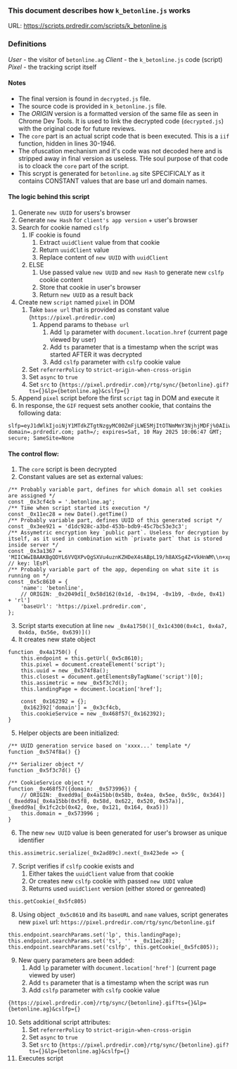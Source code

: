 ### This document describes how `k_betonline.js` works

URL: https://scripts.prdredir.com/scripts/k_betonline.js

### Definitions
*User* - the visitor of `betonline.ag`
*Client* - the `k_betonline.js` code (script)
*Pixel* - the tracking script itself

#### Notes

- The final version is found in `decrypted.js` file.
- The source code is provided in `k_betonline.js` file.
- The *ORIGIN* version is a formatted version of the same file as seen in Chrome Dev Tools. It is used to link the decrypted code (`decrypted.js`) with the original code for future reviews.
- The `core` part is an actual script code that is been executed. This is a `iif` function, hidden in lines 30-1946.
- The ofuscation mechanism and it's code was not decoded here and is stripped away in final version as useless. THe soul purpose of that code is to cloack the `core` part of the script.
- This scrypt is generated for `betonline.ag` site SPECIFICALY as it contains CONSTANT values that are base url and domain names.

#### The logic behind this script

1. Generate `new UUID` for users's browser
2. Generate `new Hash` for `client's app version` + user's browser
2. Search for cookie named `cslfp`
    1. IF cookie is found
        1. Extract `uuidClient` value from that cookie 
        2. Return `uuidClient` value
        3. Replace content of `new UUID` with `uuidClient`
    2. ELSE
        1. Use passed value `new UUID` and `new Hash` to generate new `cslfp` cookie content
        2. Store that cookie in user's browser
        3. Return `new UUID` as a result back
3. Create new `script` named `pixel` in DOM
    1. Take `base url` that is provided as constant value (`https://pixel.prdredir.com`)
        1. Append params to the`base url`
            1. Add `lp` parameter with `document.location.href` (current page viewed by user)
            2. Add `ts` parameter that is a timestamp when the script was started AFTER it was decrypted
            3. Add `cslfp` parameter with `cslfp` cookie value
    2. Set `referrerPolicy` to `strict-origin-when-cross-origin`
    3. Set `async` to `true`
    4. Set `src` to `{https://pixel.prdredir.com}/rtg/sync/{betonline}.gif?ts={}&lp={betonline.ag}&cslfp={}`
4. Append `pixel` script before the first `script` tag in DOM and execute it
5. In response, the `GIF` request sets another cookie, that contains the following data:
```
slfp=eyJ1dWlkIjoiNjY1MTdkZTgtNzgyMC00ZmFjLWE5MjItOTNmMmY3NjhjMDFj%0AIiwibmFtZSI6ImJldG9ubGluZSIsInRzIjoiMjAyNS0wNC0xMCAwNzowNjo0%0AMCAtMDMwMCJ9%0A; domain=.prdredir.com; path=/; expires=Sat, 10 May 2025 10:06:47 GMT; secure; SameSite=None
```

#### The control flow:

1. The `core` script is been decrypted
2. Constant values are set as external values:
```
/** Probably variable part, defines for which domain all set cookies are assigned */
const _0x3cf4cb = '.betonline.ag';
/** Time when script started its execution */
const _0x11ec28 = new Date().getTime()
/** Probably variable part, defines UUID of this generated script */
const _0x3ee921 = 'd1dc928c-a3bd-453b-bdb9-45c7bc53e3c3'; 
/** Assymetric encryption key `public part`. Useless for decryption by itself, as it used in combination with `private part` that is stored inside server */
const _0x3a1367 = 'MIICWwIBAAKBgQDYL6VVQXPvQgSXVu4uznKZHDeX4sABpL19/h8AXSg4Z+VkHnWM\\n+xpVl4EB2DjsNu1Kw1IEoXFnMJJKs9nQ7bydvt26B4D4BnrWOSfB+sevn3UcJmk4\\nkE+uQv7TRX3no13YREhGSUVEqFSEkDdcLlta41BDb8bj51QhJzF5WZpa3QIDAQAB\\nAoGADfTtgJaMLIsfjsGu+NidL2NR931NFg4TqbmpOLXK7fFPLuqEfkiLx7DTRFI4\\nQo+9PBFmDyR5FMde+nGoA0QF5C7MJ+Ysz4XjgKVRfZVxXX4C2zjUeSqu/ApIHJv8\\nrUFLo/5Lys/c3LcXwn8Hm4ww6MQD0Wfj+BDVpngEi+02voUCQQD5PkVwVFMf5EAz\\njNfcguw16Puu4qig7LWLl+14H0Ukf7s5UoEqS5pk8rnYL5icf5s0AR0foBsv2hT/\\nB0vDlEYbAkEA3gv17o/z0YfZzJm12GMzoLUiuX7RVRZyzQ3He5vpl3B1oIsXfYFI\\nuwihlnF+Pge9NWpKkt3gkWASeDaGTVDSZwJAOWxCXUXgPNm+fOH3HaPAPg9mZP1t\\ncl322alwGZvCt00CWouKnK78bEOL06XrmCrCHDIhfpbJjLXG3pbUusOffwJAU4AB\\n8r1VffTtVYB0HrRnZMbZERJ8m9e+QhgtbPFbrWRQB5hms/6bICKFyXJSe/cjEuQu\\nuP4RBfov198BMC/1fwJAac7UIJ1WW9kp0Ov5QEWE0W60sabCab06sMugETY3Y+Ry\\ni0OAByrkBeMIN6wUt1bo1hgNtg1cSjNprv+oaxyNtg=='; // key: lEsPl
/** Probably variable part of the app, depending on what site it is running on */
const _0x5c8610 = {
    'name': 'betonline',
    // ORIGIN: _0x2049d1[_0x58d162(0x1d, -0x194, -0x1b9, -0xde, 0x41) + 'rl'] 
    'baseUrl': 'https://pixel.prdredir.com',
};
```
3. Script starts execution at line
```new _0x4a1750()[_0x1c4300(0x4c1, 0x4a7, 0x4da, 0x56e, 0x639)]()```
4. It creates new state object
```
function _0x4a1750() {
    this.endpoint = this.getUrl(_0x5c8610);
    this.pixel = document.createElement('script');
    this.uuid = new _0x574f8a();
    this.closest = document.getElementsByTagName('script')[0];
    this.assimetric = new _0x5f3c7d();
    this.landingPage = document.location['href'];

    const _0x162392 = {};
    _0x162392['domain'] = _0x3cf4cb,
    this.cookieService = new _0x468f57(_0x162392);
}
```
5. Helper objects are been initialized:
```
/** UUID generation service based on 'xxxx...' template */
function _0x574f8a() {}

/** Serializer object */
function _0x5f3c7d() {}

/** CookieService object */
function _0x468f57({domain: _0x573996}) {        
    // ORIGIN: _0xedd9a[_0x4a15bb(0x58b, 0x4ea, 0x5ee, 0x59c, 0x3d4)](_0xedd9a[_0x4a15bb(0x5f8, 0x58d, 0x622, 0x520, 0x57a)], _0xedd9a[_0x1fc2cb(0x42, 0xe, 0x121, 0x164, 0xa5)])
    this.domain = _0x573996 ;
}
```
6. The new `new UUID` value is been generated for user's browser as unique identifier
```
this.assimetric.serialize(_0x2ad89c).next(_0x423ede => {  
```
7. Script verifies if `cslfp` cookie exists and 
    1. Either takes the `uuidClient` value from that cookie
    2. Or creates new `cslfp` cookie with passed `new UUDI` value
    3. Returns used `uuidClient` version (either stored or genreated)
```
this.getCookie(_0x5fc805)
```
8. Using object `_0x5c8610` and its `baseURL` and `name` values, script generates new `pixel` url: `https://pixel.prdredir.com/rtg/sync/betonline.gif`
```
this.endpoint.searchParams.set('lp', this.landingPage);
this.endpoint.searchParams.set('ts', '' + _0x11ec28);
this.endpoint.searchParams.set('cslfp', this.getCookie(_0x5fc805));
```
9. New query parameters are been added:
    1. Add `lp` parameter with `document.location['href']` (current page viewed by user)
    2. Add `ts` parameter that is a timestamp when the script was run
    3. Add `cslfp` parameter with `cslfp` cookie value
```
{https://pixel.prdredir.com}/rtg/sync/{betonline}.gif?ts={}&lp={betonline.ag}&cslfp={}
```
10. Sets additional script attributes:
    1. Set `referrerPolicy` to `strict-origin-when-cross-origin`
    2. Set `async` to `true`
    3. Set `src` to `{https://pixel.prdredir.com}/rtg/sync/{betonline}.gif?ts={}&lp={betonline.ag}&cslfp={}`
11. Executes script
